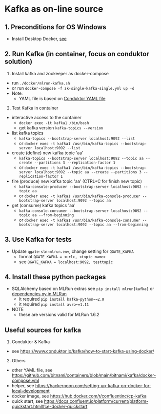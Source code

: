 # Kafka as on-line source

## 1. Preconditions for OS Windows

 - Install Desktop Docker, [see](./desktopdocker.md)

## 2. Run Kafka (in container, focus on conduktor solution)

1. Install kafka and zookeeper as docker-compose
 - run `./docker/mlrun-kafka.sh`
 - or run `docker-compose -f zk-single-kafka-single.yml up -d`
 - Note:
   - YAML file is based on [Conduktor YAML file](https://github.com/conduktor/kafka-stack-docker-compose/blob/master/zk-single-kafka-single.yml)

2. Test Kafka in container

 - interactive access to the container
   - `docker exec -it kafka1 /bin/bash`
   - get kafka version `kafka-topics --version`
 - list kafka topics
   - `kafka-topics --bootstrap-server localhost:9092 --list`
   - or `docker exec -t kafka1 /usr/bin/kafka-topics --bootstrap-server localhost:9092 --list`
 - create (define) new kafka topic 'aa'
   - `kafka-topics --bootstrap-server localhost:9092 --topic aa --create --partitions 3 --replication-factor 1`
   - or `docker exec -t kafka1 /usr/bin/kafka-topics --bootstrap-server localhost:9092 --topic aa --create --partitions 3 --replication-factor 1`
 - fire (produce) new kafka topic 'aa' (CTRL+C for finish new topic)
   - `kafka-console-producer --bootstrap-server localhost:9092 --topic aa`
   - or `docker exec -t kafka1 /usr/bin/kafka-console-producer --bootstrap-server localhost:9092 --topic aa`
 - get (consume) kafka topics 'aa'
   - `kafka-console-consumer --bootstrap-server localhost:9092 --topic aa --from-beginning`
   - or `docker exec -t kafka1 /usr/bin/kafka-console-consumer --bootstrap-server localhost:9092 --topic aa --from-beginning`


## 3. Use Kafka for tests

 - Update `qgate-sln-mlrun.env`, change setting for `QGATE_KAFKA`
   - format `QGATE_KAFKA = <url>, <topic name>`
   - see `QGATE_KAFKA = localhost:9092, testtopic`

## 4. Install these python packages

 - SQLAlchemy based on MLRun extras see `pip install mlrun[kafka]` or [dependencies.py in MLRun](https://github.com/mlrun/mlrun/blob/development/dependencies.py)
   - it required `pip install kafka-python~=2.0`
   - it required `pip install avro~=1.11`
 - NOTE
   - these are versions valid for MLRun 1.6.2

## Useful sources for kafka

1. Conduktor & Kafka
 - see https://www.conduktor.io/kafka/how-to-start-kafka-using-docker/

2. Others
 - other YAML file, see https://github.com/bitnami/containers/blob/main/bitnami/kafka/docker-compose.yml
 - helper, see https://hackernoon.com/setting-up-kafka-on-docker-for-local-development
 - docker image, see https://hub.docker.com/r/confluentinc/cp-kafka
 - quick start, see https://docs.confluent.io/platform/current/platform-quickstart.html#ce-docker-quickstart

